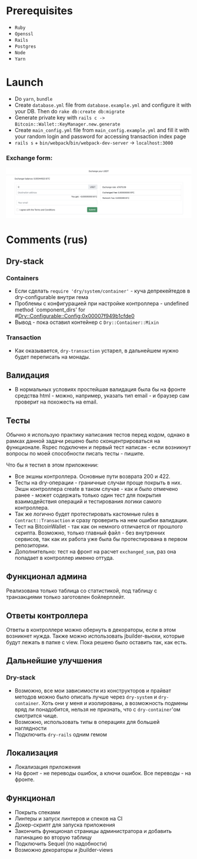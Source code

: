 # Prerequisites
- `Ruby`
- `Openssl`
- `Rails`
- `Postgres`
- `Node`
- `Yarn`

# Launch
- Do `yarn`, `bundle`
- Create `database.yml` file from `database.example.yml` and configure it with your DB. Then do `rake db:create db:migrate`
- Generate private key with `rails c -> Bitcoin::Wallet::KeyManager.new.generate`
- Create `main_config.yml` file from `main_config.example.yml` and fill it with your random login and password for accessing
transaction index page 
- `rails s` + `bin/webpack`/`bin/webpack-dev-server` -> `localhost:3000`
  
### Exchange form:
![Alt text](Main_form_screenshot.png?raw=true)

# Comments (rus)
## Dry-stack
### Containers
- Если сделать `require 'dry/system/container'` - куча депрекейтедов в dry-configurable внутри гема
- Проблемы с конфигурацией при настройке контроллера - undefined method `component_dirs' for #<Dry::Configurable::Config:0x00007f949b1cfde0>
- Вывод - пока оставил контейнер с `Dry::Container::Mixin`
### Transaction
- Как оказывается, `dry-transaction` устарел, в дальнейшем нужно будет переписать на монады.

## Валидация
- В нормальных условиях простейшая валидация была бы на фронте средства html - можно, например, указать тип email - и
браузер сам проверит на похожесть на email.

## Тесты
Обычно я использую практику написания тестов перед кодом, однако в рамках данной задачи решено было сконцентрироваться
на функционале. Rspec подключен и первый тест написан - если возникнут вопросы по моей способности писать тесты - пишите.

Что бы я тестил в этом приложении:
- Все экшны контроллера. Основные пути возврата 200 и 422.
- Тесты на dry-операции - граничные случаи проще покрыть в них. Экшн контроллера create в таком случае - как и было отмечено
ранее - может содержать только один тест для покрытия взаимодействия операций и тестирования логики самого контроллера.
- Так же логично будет протестировать кастомные rules в `Contract::Transaction` и сразу проверить на нем ошибки валидации.
- Тест на BitcoinWallet - так как он немного отличается от прошлого скрипта. Возможно, только главный файл - без внутренних сервисов,
так как их работа уже была бы протестирована в первом репозитории.
- Дополнительно: тест на фронт на расчет `exchanged_sum`, раз она попадает в контроллер именно оттуда.

## Функционал админа
Реализована только таблица со статистикой, под таблицу с транзакциями только заготовлен бойлерплейт.

## Ответы контроллера
Ответы в контроллере можно обернуть в декораторы, если в этом возникнет нужда. Также можно использовать jbuilder-вьюхи,
которые будут лежать в папке с view. Пока решено было оставить так, как есть.

## Дальнейшие улучшения
### Dry-stack
- Возможно, все мои зависимости из конструкторов и прайват методов можно было описать лучше через `dry-system` и `dry-container`.
Хоть они у меня и изолированы, а возможность подмены вряд ли понадобится, нельзя не признать, что с `dry-container`'ом смотрится чище.
- Возможно, использовать типы в операциях для большей наглядности
- Подключить `dry-rails` одним гемом
## Локализация
- Локализация приложения
- На фронт - не переводы ошибок, а ключи ошибок. Все переводы - на фронте.
## Функционал
- Покрыть спеками
- Линтеры и запуск линтеров и спеков на CI
- Докер-скрипт для запуска приложения
- Закончить функционал страницы администратора и добавить пагинацию во вторую таблицу
- Подключить Sequel (по надобности)
- Возможно декораторы и jbuilder-views
